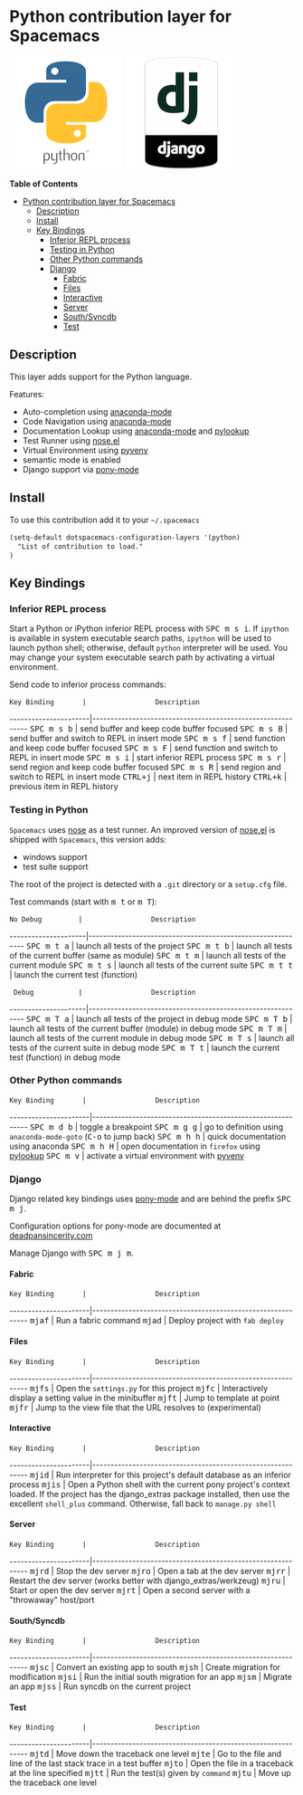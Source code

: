# Python contribution layer for Spacemacs

![logo_python](img/python.png) ![logo_django](img/django.png)

<!-- markdown-toc start - Don't edit this section. Run M-x markdown-toc/generate-toc again -->
**Table of Contents**

- [Python contribution layer for Spacemacs](#python-contribution-layer-for-spacemacs)
    - [Description](#description)
    - [Install](#install)
    - [Key Bindings](#key-bindings)
        - [Inferior REPL process](#inferior-repl-process)
        - [Testing in Python](#testing-in-python)
        - [Other Python commands](#other-python-commands)
        - [Django](#django)
            - [Fabric](#fabric)
            - [Files](#files)
            - [Interactive](#interactive)
            - [Server](#server)
            - [South/Syncdb](#southsyncdb)
            - [Test](#test)

<!-- markdown-toc end -->

## Description

This layer adds support for the Python language.

Features:
- Auto-completion using [anaconda-mode][]
- Code Navigation using  [anaconda-mode][]
- Documentation Lookup using  [anaconda-mode][] and [pylookup][]
- Test Runner using [nose.el][]
- Virtual Environment using [pyvenv][]
- semantic mode is enabled
- Django support via [pony-mode][]

## Install

To use this contribution add it to your `~/.spacemacs`

```elisp
(setq-default dotspacemacs-configuration-layers '(python)
  "List of contribution to load."
)
```

## Key Bindings

### Inferior REPL process

Start a Python or iPython inferior REPL process with <kbd>SPC m s i</kbd>.
If `ipython` is available in system executable search paths, `ipython`
will be used to launch python shell; otherwise, default `python`
interpreter will be used.  You may change your system executable
search path by activating a virtual environment.

Send code to inferior process commands:

    Key Binding       |                 Description
----------------------|------------------------------------------------------------
<kbd>SPC m s b</kbd>  | send buffer and keep code buffer focused
<kbd>SPC m s B</kbd>  | send buffer and switch to REPL in insert mode
<kbd>SPC m s f</kbd>  | send function and keep code buffer focused
<kbd>SPC m s F</kbd>  | send function and switch to REPL in insert mode
<kbd>SPC m s i</kbd>  | start inferior REPL process
<kbd>SPC m s r</kbd>  | send region and keep code buffer focused
<kbd>SPC m s R</kbd>  | send region and switch to REPL in insert mode
<kbd>CTRL+j</kbd>     | next item in REPL history
<kbd>CTRL+k</kbd>     | previous item in REPL history

### Testing in Python

`Spacemacs` uses [nose][nose] as a test runner. An improved version of
[nose.el][nose.el] is shipped with `Spacemacs`, this version adds:
- windows support
- test suite support

The root of the project is detected with a `.git` directory or a `setup.cfg` file.

Test commands (start with <kbd>m t</kbd> or <kbd>m T</kbd>):

    No Debug         |                 Description
---------------------|------------------------------------------------------------
<kbd>SPC m t a</kbd> | launch all tests of the project
<kbd>SPC m t b</kbd> | launch all tests of the current buffer (same as module)
<kbd>SPC m t m</kbd> | launch all tests of the current module
<kbd>SPC m t s</kbd> | launch all tests of the current suite
<kbd>SPC m t t</kbd> | launch the current test (function)

     Debug           |                 Description
---------------------|------------------------------------------------------------
<kbd>SPC m T a</kbd> | launch all tests of the project in debug mode
<kbd>SPC m T b</kbd> | launch all tests of the current buffer (module) in debug mode
<kbd>SPC m T m</kbd> | launch all tests of the current module in debug mode
<kbd>SPC m T s</kbd> | launch all tests of the current suite in debug mode
<kbd>SPC m T t</kbd> | launch the current test (function) in debug mode

### Other Python commands

    Key Binding       |                 Description
----------------------|------------------------------------------------------------
<kbd>SPC m d b</kbd>  | toggle a breakpoint
<kbd>SPC m g g</kbd>  | go to definition using `anaconda-mode-goto` (<kbd>C-o</kbd> to jump back)
<kbd>SPC m h h</kbd>  | quick documentation using anaconda
<kbd>SPC m h H</kbd>  | open documentation in `firefox` using [pylookup][pylookup]
<kbd>SPC m v</kbd>    | activate a virtual environment with [pyvenv][pyvenv]

### Django

Django related key bindings uses [pony-mode][] and are behind the prefix
<kbd>SPC m j</kbd>.

Configuration options for pony-mode are documented at
[deadpansincerity.com](http://www.deadpansincerity.com/docs/pony/configuration.html)

Manage Django with <kbd>SPC m j m</kbd>.

#### Fabric

    Key Binding       |                 Description
----------------------|------------------------------------------------------------
<kbd>mjaf</kbd>       | Run a fabric command
<kbd>mjad</kbd>       | Deploy project with `fab deploy`

#### Files

    Key Binding       |                 Description
----------------------|------------------------------------------------------------
<kbd>mjfs</kbd>       | Open the `settings.py` for this project
<kbd>mjfc</kbd>       | Interactively display a setting value in the minibuffer
<kbd>mjft</kbd>       | Jump to template at point
<kbd>mjfr</kbd>       | Jump to the view file that the URL resolves to (experimental)

#### Interactive

    Key Binding       |                 Description
----------------------|------------------------------------------------------------
<kbd>mjid</kbd>       | Run interpreter for this project's default database as an inferior process
<kbd>mjis</kbd>       | Open a Python shell with the current pony project's context loaded. If the project has the django_extras package installed, then use the excellent `shell_plus` command. Otherwise, fall back to `manage.py shell`

#### Server

    Key Binding       |                 Description
----------------------|------------------------------------------------------------
<kbd>mjrd</kbd>       | Stop the dev server
<kbd>mjro</kbd>       | Open a tab at the dev server
<kbd>mjrr</kbd>       | Restart the dev server (works better with django_extras/werkzeug)
<kbd>mjru</kbd>       | Start or open the dev server
<kbd>mjrt</kbd>       | Open a second server with a "throwaway" host/port

#### South/Syncdb

    Key Binding       |                 Description
----------------------|------------------------------------------------------------
<kbd>mjsc</kbd>       | Convert an existing app to south
<kbd>mjsh</kbd>       | Create migration for modification
<kbd>mjsi</kbd>       | Run the initial south migration for an app
<kbd>mjsm</kbd>       | Migrate an app
<kbd>mjss</kbd>       | Run syncdb on the current project

#### Test

    Key Binding       |                 Description
----------------------|------------------------------------------------------------
<kbd>mjtd</kbd>       | Move down the traceback one level
<kbd>mjte</kbd>       | Go to the file and line of the last stack trace in a test buffer
<kbd>mjto</kbd>       | Open the file in a traceback at the line specified
<kbd>mjtt</kbd>       | Run the test(s) given by `command`
<kbd>mjtu</kbd>       | Move up the traceback one level


[anaconda-mode]: https://github.com/proofit404/anaconda-mode
[pyvenv]: https://github.com/jorgenschaefer/pyvenv
[pylookup]: https://github.com/tsgates/pylookup
[nose]: https://github.com/nose-devs/nose/
[nose.el]: https://github.com/syl20bnr/nose.el
[pony-mode]: https://github.com/davidmiller/pony-mode
